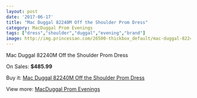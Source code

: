 ```yaml
---
layout: post
date: '2017-06-17'
title: "Mac Duggal 82240M Off the Shoulder Prom Dress"
category: MacDuggal Prom Evenings
tags: ["dress","shoulder","duggal","evening","brand"]
image: http://img.princessan.com/26500-thickbox_default/mac-duggal-82240m-off-the-shoulder-prom-dress.jpg
---
```

Mac Duggal 82240M Off the Shoulder Prom Dress

On Sales: **$485.99**
<a href="https://www.princessan.com/en/12172-mac-duggal-82240m-off-the-shoulder-prom-dress.html"><amp-img layout="responsive" width="600" height="600" src="//img.princessan.com/26500-thickbox_default/mac-duggal-82240m-off-the-shoulder-prom-dress.jpg" alt="Mac Duggal 82240M Off the Shoulder Prom Dress 0" /></a>

Buy it: [Mac Duggal 82240M Off the Shoulder Prom Dress](https://www.princessan.com/en/12172-mac-duggal-82240m-off-the-shoulder-prom-dress.html "Mac Duggal 82240M Off the Shoulder Prom Dress")

View more: [MacDuggal Prom Evenings](https://www.princessan.com/en/87- "MacDuggal Prom Evenings")